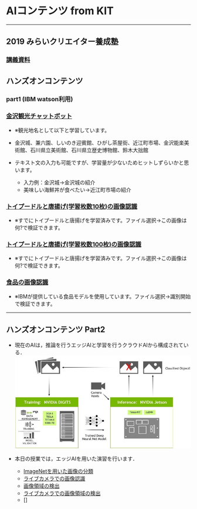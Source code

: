 # AIコンテンツ from KIT
---
## 2019 みらいクリエイター養成塾 

###  [講義資料](slides/future_creater_2019.pdf)

## ハンズオンコンテンツ

### part1 (IBM watson利用)

###  [金沢観光チャットボット](https://assistant-chat-jp-tok.watsonplatform.net/web/public/941cb5be-e6f6-4bb8-938a-0c74663956bd)

- ※観光地名として以下と学習しています。
- 金沢城、兼六園、しいのき迎賓館、ひがし茶屋街、近江町市場、金沢能楽美術館、石川県立美術館、石川県立歴史博物館、鈴木大拙館

- テキスト文の入力も可能ですが、学習量が少ないためヒットしずらいかと思います。
  - 入力例：金沢城→金沢城の紹介
  - 美味しい海鮮丼が食べたい→近江町市場の紹介

###  [トイプードルと唐揚げ(学習枚数10枚)の画像認識](https://europa.kanazawa-it.ac.jp/watsonapi/vroc1.jsp)

- ※すでにトイプードルと唐揚げを学習済みです。ファイル選択→この画像は何?で検証できます。

### [トイプードルと唐揚げ(学習枚数100枚)の画像認識](https://europa.kanazawa-it.ac.jp/watsonapi/vroc2.jsp)
- ※すでにトイプードルと唐揚げを学習済みです。ファイル選択→この画像は何?で検証できます。

### [食品の画像認識](https://europa.kanazawa-it.ac.jp/watsonapi/vrfood.jsp )
- ※IBMが提供している食品モデルを使用しています。ファイル選択→識別開始で検証できます。

---
## ハンズオンコンテンツ Part2
- 現在のAIは，推論を行うエッジAIと学習を行うクラウドAIから構成されている．
![概要図](images/jetson-digits.jpg)

- 本日の授業では，エッジAIを用いた演習を行います．
  - [ImageNetを用いた画像の分類](classify.md)
  - [ライブカメラでの画像認識](live_camera_classify.md)
  - [画像領域の検出](contents/detect.md)
  - [ライブカメラでの画像領域の検出](contens/live_camera_detection.md)
  - []


